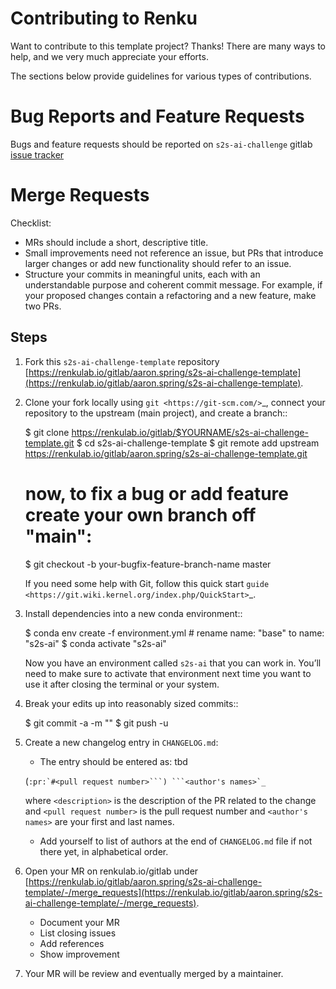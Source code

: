# Contributing to Renku

Want to contribute to this template project? Thanks!
There are many ways to help, and we very much
appreciate your efforts.

The sections below provide guidelines for various types of contributions.

# Bug Reports and Feature Requests

Bugs and feature requests should be reported on `s2s-ai-challenge` gitlab [issue tracker](https://renkulab.io/gitlab/aaron.spring/s2s-ai-challenge/-/issues/new?issuable_template=bug)


# Merge Requests

Checklist:

- MRs should include a short, descriptive title.
- Small improvements need not reference an issue, but PRs that introduce larger changes or add new functionality should refer to an issue.
- Structure your commits in meaningful units, each with an understandable purpose and coherent commit message. For example, if your proposed changes contain a refactoring and a new feature, make two PRs.

## Steps

1. Fork this `s2s-ai-challenge-template` repository [https://renkulab.io/gitlab/aaron.spring/s2s-ai-challenge-template](https://renkulab.io/gitlab/aaron.spring/s2s-ai-challenge-template).

2. Clone your fork locally using `git <https://git-scm.com/>`_, connect your repository
   to the upstream (main project), and create a branch::

    $ git clone https://renkulab.io/gitlab/$YOURNAME/s2s-ai-challenge-template.git
    $ cd s2s-ai-challenge-template
    $ git remote add upstream https://renkulab.io/gitlab/aaron.spring/s2s-ai-challenge-template.git

    # now, to fix a bug or add feature create your own branch off "main":

    $ git checkout -b your-bugfix-feature-branch-name master

   If you need some help with Git, follow this quick start
   `guide <https://git.wiki.kernel.org/index.php/QuickStart>`_.

3. Install dependencies into a new conda environment::

    $ conda env create -f environment.yml  # rename name: "base" to name: "s2s-ai"
    $ conda activate "s2s-ai"


   Now you have an environment called ``s2s-ai`` that you can work in.
   You’ll need to make sure to activate that environment next time you want
   to use it after closing the terminal or your system.

4. Break your edits up into reasonably sized commits::

    $ git commit -a -m "<commit message>"
    $ git push -u

5. Create a new changelog entry in ``CHANGELOG.md``:

   - The entry should be entered as: tbd

    <description> (``:pr:`#<pull request number>```) ```<author's names>`_``

    where ``<description>`` is the description of the PR related to the change and
    ``<pull request number>`` is the pull request number and ``<author's names>`` are your first
    and last names.

   - Add yourself to list of authors at the end of ``CHANGELOG.md`` file if not there yet, in
     alphabetical order.

6. Open your MR on renkulab.io/gitlab under [https://renkulab.io/gitlab/aaron.spring/s2s-ai-challenge-template/-/merge_requests](https://renkulab.io/gitlab/aaron.spring/s2s-ai-challenge-template/-/merge_requests).
   
   - Document your MR
   - List closing issues
   - Add references
   - Show improvement
   
7. Your MR will be review and eventually merged by a maintainer.

